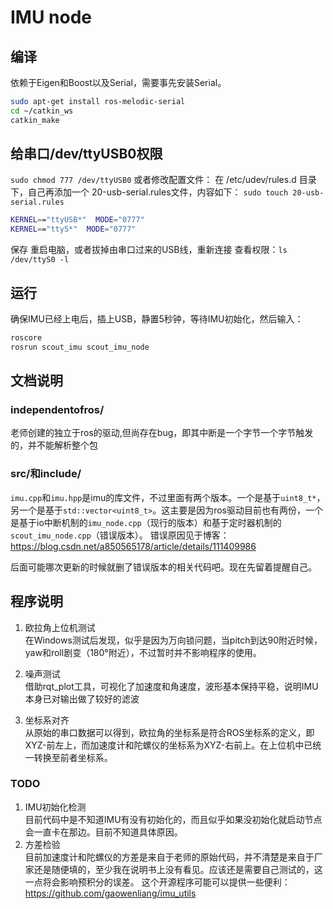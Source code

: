 # IMU node
## 编译
依赖于Eigen和Boost以及Serial，需要事先安装Serial。
```bash
sudo apt-get install ros-melodic-serial
cd ~/catkin_ws
catkin_make
```
## 给串口/dev/ttyUSB0权限
`sudo chmod 777 /dev/ttyUSB0`
或者修改配置文件：
在 /etc/udev/rules.d 目录下，自己再添加一个 20-usb-serial.rules文件，内容如下：
`sudo touch 20-usb-serial.rules`
```bash
KERNEL=="ttyUSB*"  MODE="0777" 
KERNEL=="ttyS*"  MODE="0777" 
```
保存
重启电脑，或者拔掉由串口过来的USB线，重新连接
查看权限：`ls /dev/ttyS0 -l`


## 运行
确保IMU已经上电后，插上USB，静置5秒钟，等待IMU初始化，然后输入：
```bash
roscore
rosrun scout_imu scout_imu_node
```

## 文档说明
### independentofros/ 

老师创建的独立于ros的驱动,但尚存在bug，即其中断是一个字节一个字节触发的，并不能解析整个包
### src/和include/
`imu.cpp`和`imu.hpp`是imu的库文件，不过里面有两个版本。一个是基于`uint8_t*`，另一个是基于`std::vector<uint8_t>`。这主要是因为ros驱动目前也有两份，一个是基于io中断机制的`imu_node.cpp`（现行的版本）和基于定时器机制的`scout_imu_node.cpp`（错误版本）。
错误原因见于博客：https://blog.csdn.net/a850565178/article/details/111409986

后面可能哪次更新的时候就删了错误版本的相关代码吧。现在先留着提醒自己。

## 程序说明
1. 欧拉角上位机测试\
在Windows测试后发现，似乎是因为万向锁问题，当pitch到达90附近时候，yaw和roll剧变（180°附近），不过暂时并不影响程序的使用。

2. 噪声测试\
借助rqt_plot工具，可视化了加速度和角速度，波形基本保持平稳，说明IMU本身已对输出做了较好的滤波

3. 坐标系对齐\
从原始的串口数据可以得到，欧拉角的坐标系是符合ROS坐标系的定义，即XYZ-前左上，而加速度计和陀螺仪的坐标系为XYZ-右前上。在上位机中已统一转换至前者坐标系。

### TODO
1. IMU初始化检测\
目前代码中是不知道IMU有没有初始化的，而且似乎如果没初始化就启动节点会一直卡在那边。目前不知道具体原因。
2. 方差检验\
目前加速度计和陀螺仪的方差是来自于老师的原始代码，并不清楚是来自于厂家还是随便填的，至少我在说明书上没有看见。应该还是需要自己测试的，这一点将会影响预积分的误差。
这个开源程序可能可以提供一些便利：https://github.com/gaowenliang/imu_utils
